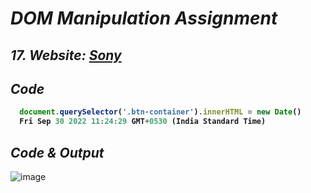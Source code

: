 # _DOM Manipulation Assignment_


## _17. Website: [Sony](https://www.sony.co.in/electronics/televisions/a80k-a83k-a84k-series)_

## _Code_
<b>
  
```javascript
  document.querySelector('.btn-container').innerHTML = new Date()
  Fri Sep 30 2022 11:24:29 GMT+0530 (India Standard Time)
```

</b> 

## _Code & Output_
![image](https://user-images.githubusercontent.com/91872149/193200236-67bf09f9-b32b-400e-a2e5-2d2169a375e4.png)
